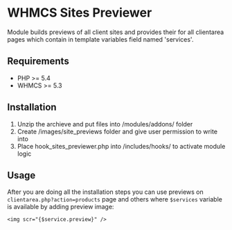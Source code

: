 # WHMCS Sites Previewer

Module builds previews of all client sites and provides their for all clientarea pages which contain in template variables field named 'services'.

## Requirements

* PHP >= 5.4
* WHMCS >= 5.3

## Installation
1. Unzip the archieve and put files into /modules/addons/ folder
2. Create /images/site_previews folder and give user permission to write into
3. Place hook_sites_previewer.php into /includes/hooks/ to activate module logic

## Usage
After you are doing all the installation steps you can use previews on ``clientarea.php?action=products`` page and others where ``$services`` variable is available by adding preview image:
```
<img scr="{$service.preview}" />
```
